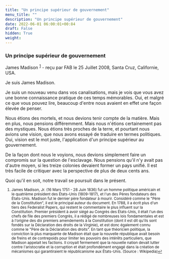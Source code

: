 ```yaml
---
title: "Un principe supérieur de gouvernement"
menu_title: ""
description: "Un principe supérieur de gouvernement"
date: 2022-06-01 06:00:01+00:84
draft: False
hidden: True
weight:
---
```

### Un principe supérieur de gouvernement

James Madison <sup id="a1">[1](#f1)</sup> - reçu par FAB le 25 Juillet 2008, Santa Cruz, Californie, USA.

Je suis James Madison.

Je suis un nouveau venu dans vos canalisations, mais je vois que vous avez une bonne connaissance pratique de ces temps mémorables. Oui, et malgré ce que vous pouvez lire, beaucoup d'entre nous avaient en effet une façon élevée de penser.

Nous étions des mortels, et nous devions tenir compte de la matière. Mais en plus, nous pensions différemment. Mais nous n'étions certainement pas des mystiques. Nous étions très proches de la terre, et pourtant nous avions une vision, que nous avons essayé de traduire en termes politiques. Oui, vision est le mot juste, l'application d'un principe supérieur au gouvernement.

De la façon dont nous le voyions, nous devions simplement faire un compromis sur la question de l'esclavage. Nous pensions qu'il n'y avait pas d'autre moyen, si les treize colonies devaient former un pays unifié. Il est très facile de critiquer avec la perspective de plus de deux cents ans.

Quoi qu'il en soit, notre travail se poursuit dans le présent.
<small>

1. <large id="f1"> James Madison, Jr. (16 Mars 1751 - 28 Juin 1836) fut un homme politique américain et le quatrième président des États-Unis (1809-1817), et l'un des Pères fondateurs des États-Unis. Madison fut le dernier père fondateur à mourir. Considéré comme le "Père de la Constitution", il est le principal auteur du document. En 1788, il a écrit plus d'un tiers des Federalist Papers, qui restent le commentaire le plus influent sur la Constitution. Premier président à avoir siégé au Congrès des États-Unis, il était l'un des chefs de file des premiers Congrès, il a rédigé de nombreuses lois fondamentales et est à l'origine des dix premiers amendements à la Constitution (dont il est dit qu'ils sont fondés sur la Déclaration des droits de la Virginie), et est donc également connu comme le "Père de la Déclaration des droits". En tant que théoricien politique, la conviction la plus marquante de Madison était que la nouvelle république avait besoin de freins et de contrepoids pour limiter les pouvoirs des intérêts particuliers, que Madison appelait les factions. Il croyait fermement que la nouvelle nation devait lutter contre l'aristocratie et la corruption et était profondément engagé dans la création de mécanismes qui garantiraient le républicanisme aux États-Unis. (Source : Wikipedia)[↩](#a1)
